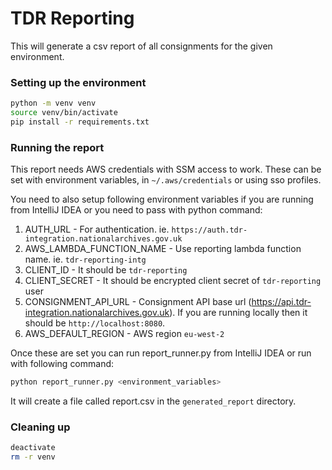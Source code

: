 # TDR Reporting
This will generate a csv report of all consignments for the given environment.

### Setting up the environment
```bash
python -m venv venv
source venv/bin/activate
pip install -r requirements.txt
```

### Running the report
This report needs AWS credentials with SSM access to work. These can be set with environment variables, in `~/.aws/credentials` or using sso profiles.

You need to also setup following environment variables if you are running from IntelliJ IDEA or you need to pass with python command:

1. AUTH_URL - For authentication. ie. `https://auth.tdr-integration.nationalarchives.gov.uk`
2. AWS_LAMBDA_FUNCTION_NAME - Use reporting lambda function name. ie. `tdr-reporting-intg`
3. CLIENT_ID - It should be `tdr-reporting`
4. CLIENT_SECRET - It should be encrypted client secret of `tdr-reporting` user
5. CONSIGNMENT_API_URL - Consignment API base url (https://api.tdr-integration.nationalarchives.gov.uk). If you are running locally then it should be `http://localhost:8080`.
6. AWS_DEFAULT_REGION -  AWS region `eu-west-2`

Once these are set you can run report_runner.py from IntelliJ IDEA or run with following command:
```bash
python report_runner.py <environment_variables>
```

It will create a file called report.csv in the `generated_report` directory.

### Cleaning up
```bash
deactivate
rm -r venv
```
